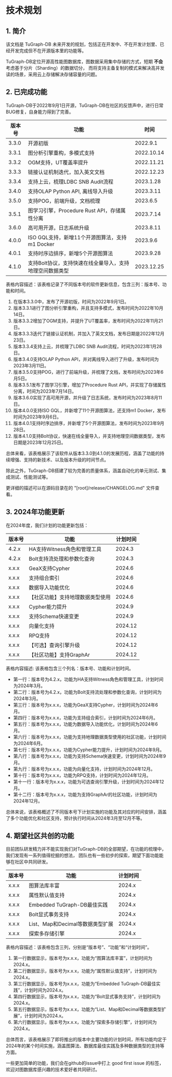 # 技术规划

## 1. 简介

该文档是 TuGraph-DB 未来开发的规划，包括正在开发中、不在开发计划里、已经开发完成但不在开源版本里的功能等。

TuGraph-DB定位开源高性能图数据库，图数据采用集中存储的方式，短期 **不会** 考虑基于分片（Sharding）的数据切分，
而将支持主备复制的模式来解决高并发读的场景，采用云上存储解决存储容量的问题。

## 2. 已完成功能

TuGraph-DB于2022年9月1日开源，TuGraph-DB在社区的反馈声中，进行日常BUG修复，自身能力得到了完善。

| 版本号   | 功能                               | 时间         |
|-------|----------------------------------|------------|
| 3.3.0 | 开源初版                             | 2022.9.1   |
| 3.3.1 | 图分析引擎重构，多模式支持                    | 2022.10.14 |
| 3.3.2 | OGM支持，UT覆盖率提升                    | 2022.11.21 |
| 3.3.3 | 链接认证机制迭代，加入英文文档                  | 2022.12.23 |
| 3.3.4 | 支持上云，梳理LDBC SNB Audit流程          | 2023.1.28  |
| 3.4.0 | 支持OLAP Python API, 离线导入升级        | 2023.3.11  |
| 3.5.0 | 支持POG，前端升级，文档梳理                  | 2023.6.5   |
| 3.5.1 | 图学习引擎，Procedure Rust API，存储属性分离  | 2023.7.14  |
| 3.6.0 | 高可用开源，日志系统升级                     | 2023.8.11  |
| 4.0.0 | ISO GQL支持，新增11个开源图算法，支持m1 Docker | 2023.9.6   |
| 4.0.1 | 支持时序边排序，新增5个开源图算法                | 2023.9.28  |
| 4.1.0 | 支持Bolt协议，支持快速在线全量导入，支持地理空间数据类型   | 2023.12.25 |
表格内容描述：该表格记录了不同版本号的软件更新信息，包含三列：版本号、功能和时间。

1. 在版本3.3.0中，发布了开源初版，时间为2022年9月1日。
2. 版本3.3.1进行了图分析引擎重构，并且支持多模式，发布时间为2022年10月14日。
3. 版本3.3.2增加了OGM支持，并提升了UT覆盖率，发布时间为2022年11月21日。
4. 版本3.3.3迭代了链接认证机制，并加入了英文文档，发布日期是2022年12月23日。
5. 版本3.3.4支持上云，并梳理了LDBC SNB Audit流程，时间为2023年1月28日。
6. 版本3.4.0支持OLAP Python API，并对离线导入进行了升级，发布时间为2023年3月11日。
7. 版本3.5.0支持POG，进行了前端升级，并梳理了文档，发布时间为2023年6月5日。
8. 版本3.5.1发布了图学习引擎，增加了Procedure Rust API，并实现了存储属性分离，时间为2023年7月14日。
9. 版本3.6.0实现了高可用开源，并升级了日志系统，发布时间为2023年8月11日。
10. 版本4.0.0支持ISO GQL，并新增了11个开源图算法，还支持m1 Docker，发布时间为2023年9月6日。
11. 版本4.0.1支持时序边排序，并新增了5个开源图算法，发布时间为2023年9月28日。
12. 版本4.1.0支持Bolt协议，快速在线全量导入，并支持地理空间数据类型，发布日期是2023年12月25日。

总体来看，该表格展示了该软件从版本3.3.0到4.1.0的发展历程，涵盖了功能的持续增强、支持的新技术、以及版本升级的时间节点。

除此之外，TuGraph-DB搭建了较为完善的质量体系，涵盖自动化的单元测试、集成测试、性能测试等。

更详细的描述可以在源码目录在的 "[root]/release/CHANGELOG.md" 文件查看。

## 3. 2024年功能更新

在2024年度，我们计划的功能更新包括：

| 版本号   | 功能                 | 计划时间    |
|-------|--------------------|---------|
| 4.2.x | HA支持Witness角色和管理工具 | 2024.3  |
| 4.2.x | Bolt支持流处理和参数化查询    | 2024.3  |
| x.x.x | GeaX支持Cypher       | 2024.6  |
| x.x.x | 支持组合索引             | 2024.6  |
| x.x.x | 数据导入功能优化           | 2024.6  |
| x.x.x | 【社区功能】支持地理数据类型使用   | 2024.6  |
| x.x.x | Cypher能力提升         | 2024.9  |
| x.x.x | 支持Schema快速变更       | 2024.9  |
| x.x.x | 向量化支持              | 2024.12 |
| x.x.x | RPQ支持              | 2024.12 |
| x.x.x | 【可选】查询引擎升级         | 2024.12 |
| x.x.x | 【社区功能】支持GraphAr    | 2024.12 |
表格内容描述: 该表格包含三个列名：版本号、功能和计划时间。

- 第一行：版本号为4.2.x，功能为HA支持Witness角色和管理工具，计划时间为2024年3月。
- 第二行：版本号为4.2.x，功能为Bolt支持流处理和参数化查询，计划时间为2024年3月。
- 第三行：版本号为x.x.x，功能为GeaX支持Cypher，计划时间为2024年6月。
- 第四行：版本号为x.x.x，功能为支持组合索引，计划时间为2024年6月。
- 第五行：版本号为x.x.x，功能为数据导入功能优化，计划时间为2024年6月。
- 第六行：版本号为x.x.x，功能为支持地理数据类型使用的社区功能，计划时间为2024年6月。
- 第七行：版本号为x.x.x，功能为Cypher能力提升，计划时间为2024年9月。
- 第八行：版本号为x.x.x，功能为支持Schema快速变更，计划时间为2024年9月。
- 第九行：版本号为x.x.x，功能为向量化支持，计划时间为2024年12月。
- 第十行：版本号为x.x.x，功能为RPQ支持，计划时间为2024年12月。
- 第十一行：版本号为x.x.x，功能为可选查询引擎升级，计划时间为2024年12月。
- 第十二行：版本号为x.x.x，功能为支持GraphAr的社区功能，计划时间为2024年12月。

总体来说，该表格概述了不同版本号下计划实施的功能及其对应的时间安排，涵盖了多个功能优化和社区支持，预计执行时间从2024年3月至12月不等。

## 4. 期望社区共创的功能

目前团队研发精力并不能实现我们对TuGraph-DB的全部期望，在功能的梳理中，我们发现有一系列值得挖掘的想法，
团队也有一些初步的探索，期望下面功能能够在社区中共同研发。

| 版本号   | 功能                      | 计划时间   |
|-------|-------------------------|--------|
| x.x.x | 图算法库丰富                  | 2024.x |
| x.x.x | 属性默认值支持                 | 2024.x |
| x.x.x | Embedded TuGraph-DB最佳实践 | 2024.x |
| x.x.x | Bolt显式事务支持              | 2024.x |
| x.x.x | List、Map和Decimal等数据类型扩展 | 2024.x |
| x.x.x | 探索多存储引擎                 | 2024.x |
表格内容描述：该表格包含三列，分别是“版本号”、“功能”和“计划时间”。 

1. 第一行数据显示，版本号为x.x.x，功能为“图算法库丰富”，计划时间为2024.x。
2. 第二行数据显示，版本号为x.x.x，功能为“属性默认值支持”，计划时间为2024.x。
3. 第三行数据显示，版本号为x.x.x，功能为“Embedded TuGraph-DB最佳实践”，计划时间为2024.x。
4. 第四行数据显示，版本号为x.x.x，功能为“Bolt显式事务支持”，计划时间为2024.x。
5. 第五行数据显示，版本号为x.x.x，功能为“List、Map和Decimal等数据类型扩展”，计划时间为2024.x。
6. 第六行数据显示，版本号为x.x.x，功能为“探索多存储引擎”，计划时间为2024.x。

总体而言，该表格展示了即将推出的版本中主要功能的计划时间，所有功能均定于2024年的某个时间实施，涵盖图算法、数据库最佳实践及多种数据类型的支持等方面。

一些更加简单的功能，我们会在github的issue中打上 good first issue 的标签，欢迎对图数据库感兴趣的技术爱好者共同研讨。